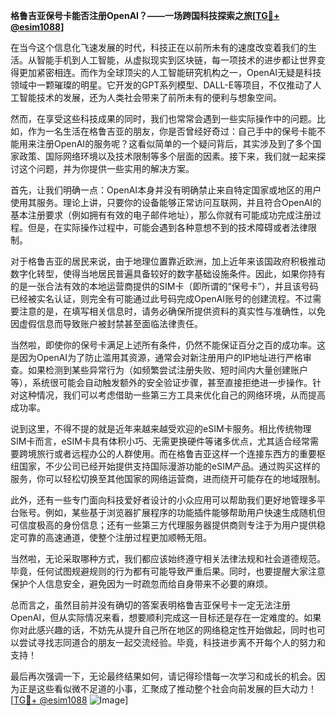 **格鲁吉亚保号卡能否注册OpenAI？——一场跨国科技探索之旅[[TG💪+ @esim1088](https://t.me/s/esim1088)]**

在当今这个信息化飞速发展的时代，科技正在以前所未有的速度改变着我们的生活。从智能手机到人工智能，从虚拟现实到区块链，每一项技术的进步都让世界变得更加紧密相连。而作为全球顶尖的人工智能研究机构之一，OpenAI无疑是科技领域中一颗璀璨的明星。它开发的GPT系列模型、DALL-E等项目，不仅推动了人工智能技术的发展，还为人类社会带来了前所未有的便利与想象空间。

然而，在享受这些科技成果的同时，我们也常常会遇到一些实际操作中的问题。比如，作为一名生活在格鲁吉亚的朋友，你是否曾经好奇过：自己手中的保号卡能不能用来注册OpenAI的服务呢？这看似简单的一个疑问背后，其实涉及到了多个国家政策、国际网络环境以及技术限制等多个层面的因素。接下来，我们就一起来探讨这个问题，并为你提供一些实用的解决方案。

首先，让我们明确一点：OpenAI本身并没有明确禁止来自特定国家或地区的用户使用其服务。理论上讲，只要你的设备能够正常访问互联网，并且符合OpenAI的基本注册要求（例如拥有有效的电子邮件地址），那么你就有可能成功完成注册过程。但是，在实际操作过程中，可能会遇到各种意想不到的技术障碍或者法律限制。

对于格鲁吉亚的居民来说，由于地理位置靠近欧洲，加上近年来该国政府积极推动数字化转型，使得当地居民普遍具备较好的数字基础设施条件。因此，如果你持有的是一张合法有效的本地运营商提供的SIM卡（即所谓的“保号卡”），并且该号码已经被实名认证，则完全有可能通过此号码完成OpenAI账号的创建流程。不过需要注意的是，在填写相关信息时，请务必确保所提供资料的真实性与准确性，以免因虚假信息而导致账户被封禁甚至面临法律责任。

当然啦，即使你的保号卡满足上述所有条件，仍然不能保证百分之百的成功率。这是因为OpenAI为了防止滥用其资源，通常会对新注册用户的IP地址进行严格审查。如果检测到某些异常行为（如频繁尝试注册失败、短时间内大量创建账户等），系统很可能会自动触发额外的安全验证步骤，甚至直接拒绝进一步操作。针对这种情况，我们可以考虑借助一些第三方工具来优化自己的网络环境，从而提高成功率。

说到这里，不得不提的就是近年来越来越受欢迎的eSIM卡服务。相比传统物理SIM卡而言，eSIM卡具有体积小巧、无需更换硬件等诸多优点，尤其适合经常需要跨境旅行或者远程办公的人群使用。而在格鲁吉亚这样一个连接东西方的重要枢纽国家，不少公司已经开始提供支持国际漫游功能的eSIM产品。通过购买这样的服务，你可以轻松切换至其他国家的网络运营商，进而绕开可能存在的地域限制。

此外，还有一些专门面向科技爱好者设计的小众应用可以帮助我们更好地管理多平台账号。例如，某些基于浏览器扩展程序的功能插件能够帮助用户快速生成随机但可信度极高的身份信息；还有一些第三方代理服务器提供商则专注于为用户提供稳定可靠的高速通道，使整个注册过程更加顺畅无阻。

当然啦，无论采取哪种方式，我们都应该始终遵守相关法律法规和社会道德规范。毕竟，任何试图规避规则的行为都有可能导致严重后果。同时，也要提醒大家注意保护个人信息安全，避免因为一时疏忽而给自身带来不必要的麻烦。

总而言之，虽然目前并没有确切的答案表明格鲁吉亚保号卡一定无法注册OpenAI，但从实际情况来看，想要顺利完成这一目标还是存在一定难度的。如果你对此感兴趣的话，不妨先从提升自己所在地区的网络稳定性开始做起，同时也可以尝试寻找志同道合的朋友一起交流经验。毕竟，科技进步离不开每个人的努力和支持！

最后再次强调一下，无论最终结果如何，请记得珍惜每一次学习和成长的机会。因为正是这些看似微不足道的小事，汇聚成了推动整个社会向前发展的巨大动力！[[TG💪+ @esim1088](https://t.me/s/esim1088) ![Image](https://i.postimg.cc/4NQfJmqS/Snipaste-2025-05-13-00-14-12.png)]